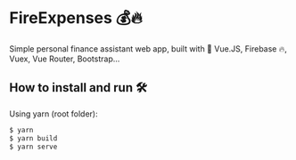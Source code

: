 # FireExpenses 💰🔥

Simple personal finance assistant web app, built with 💚 Vue.JS, Firebase 🔥, Vuex, Vue Router, Bootstrap...

## How to install and run 🛠
Using yarn (root folder):

```bash
$ yarn
$ yarn build
$ yarn serve
```
